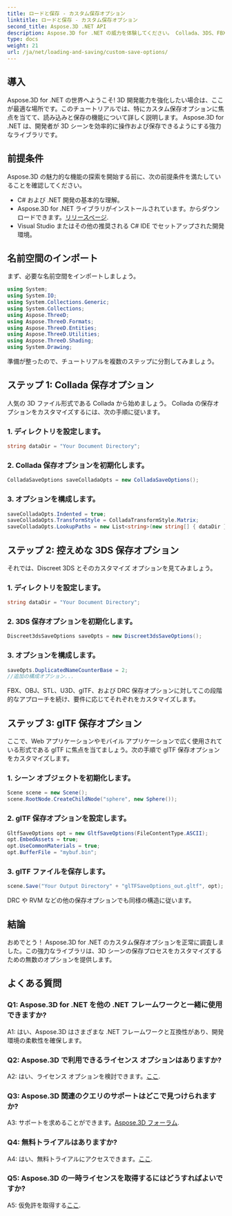 ```yaml
---
title: ロードと保存 - カスタム保存オプション
linktitle: ロードと保存 - カスタム保存オプション
second_title: Aspose.3D .NET API
description: Aspose.3D for .NET の威力を体験してください。 Collada、3DS、FBX、OBJ、STL、U3D、glTF、DRC、および RVM 形式に関するステップバイステップのガイドを使用して、3D シーンの保存をカスタマイズする方法を学びます。
type: docs
weight: 21
url: /ja/net/loading-and-saving/custom-save-options/
---
```

## 導入

Aspose.3D for .NET の世界へようこそ! 3D 開発能力を強化したい場合は、ここが最適な場所です。このチュートリアルでは、特にカスタム保存オプションに焦点を当てて、読み込みと保存の機能について詳しく説明します。 Aspose.3D for .NET は、開発者が 3D シーンを効率的に操作および保存できるようにする強力なライブラリです。

## 前提条件

Aspose.3D の魅力的な機能の探索を開始する前に、次の前提条件を満たしていることを確認してください。

- C# および .NET 開発の基本的な理解。
-  Aspose.3D for .NET ライブラリがインストールされています。からダウンロードできます。[リリースページ](https://releases.aspose.com/3d/net/).
- Visual Studio またはその他の推奨される C# IDE でセットアップされた開発環境。

## 名前空間のインポート

まず、必要な名前空間をインポートしましょう。

```csharp
using System;
using System.IO;
using System.Collections.Generic;
using System.Collections;
using Aspose.ThreeD;
using Aspose.ThreeD.Formats;
using Aspose.ThreeD.Entities;
using Aspose.ThreeD.Utilities;
using Aspose.ThreeD.Shading;
using System.Drawing;
```

準備が整ったので、チュートリアルを複数のステップに分割してみましょう。

## ステップ 1: Collada 保存オプション

人気の 3D ファイル形式である Collada から始めましょう。 Collada の保存オプションをカスタマイズするには、次の手順に従います。

### 1. ディレクトリを設定します。
   ```csharp
   string dataDir = "Your Document Directory";
   ```

### 2. Collada 保存オプションを初期化します。
   ```csharp
   ColladaSaveOptions saveColladaOpts = new ColladaSaveOptions();
   ```

### 3. オプションを構成します。
   ```csharp
   saveColladaOpts.Indented = true;
   saveColladaOpts.TransformStyle = ColladaTransformStyle.Matrix;
   saveColladaOpts.LookupPaths = new List<string>(new string[] { dataDir });
   ```

## ステップ 2: 控えめな 3DS 保存オプション

それでは、Discreet 3DS とそのカスタマイズ オプションを見てみましょう。

### 1. ディレクトリを設定します。
   ```csharp
   string dataDir = "Your Document Directory";
   ```

### 2. 3DS 保存オプションを初期化します。
   ```csharp
   Discreet3dsSaveOptions saveOpts = new Discreet3dsSaveOptions();
   ```

### 3. オプションを構成します。
   ```csharp
   saveOpts.DuplicatedNameCounterBase = 2;
   //追加の構成オプション...
   ```

FBX、OBJ、STL、U3D、glTF、および DRC 保存オプションに対してこの段階的なアプローチを続け、要件に応じてそれぞれをカスタマイズします。

## ステップ 3: glTF 保存オプション

ここで、Web アプリケーションやモバイル アプリケーションで広く使用されている形式である glTF に焦点を当てましょう。次の手順で glTF 保存オプションをカスタマイズします。

### 1. シーン オブジェクトを初期化します。
   ```csharp
   Scene scene = new Scene();
   scene.RootNode.CreateChildNode("sphere", new Sphere());
   ```

### 2. glTF 保存オプションを設定します。
   ```csharp
   GltfSaveOptions opt = new GltfSaveOptions(FileContentType.ASCII);
   opt.EmbedAssets = true;
   opt.UseCommonMaterials = true;
   opt.BufferFile = "mybuf.bin";
   ```

### 3. glTF ファイルを保存します。
   ```csharp
   scene.Save("Your Output Directory" + "glTFSaveOptions_out.gltf", opt);
   ```

DRC や RVM などの他の保存オプションでも同様の構造に従います。

## 結論

おめでとう！ Aspose.3D for .NET のカスタム保存オプションを正常に調査しました。この強力なライブラリは、3D シーンの保存プロセスをカスタマイズするための無数のオプションを提供します。

## よくある質問

### Q1: Aspose.3D for .NET を他の .NET フレームワークと一緒に使用できますか?

A1: はい、Aspose.3D はさまざまな .NET フレームワークと互換性があり、開発環境の柔軟性を確保します。

### Q2: Aspose.3D で利用できるライセンス オプションはありますか?

 A2: はい、ライセンス オプションを検討できます。[ここ](https://purchase.aspose.com/buy).

### Q3: Aspose.3D 関連のクエリのサポートはどこで見つけられますか?

 A3: サポートを求めることができます。[Aspose.3D フォーラム](https://forum.aspose.com/c/3d/18).

### Q4: 無料トライアルはありますか?

 A4: はい、無料トライアルにアクセスできます。[ここ](https://releases.aspose.com/).

### Q5: Aspose.3D の一時ライセンスを取得するにはどうすればよいですか?

 A5: 仮免許を取得する[ここ](https://purchase.aspose.com/temporary-license/).